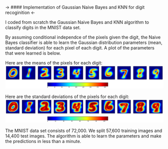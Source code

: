 -> #### Implementation of Gaussian Naive Bayes and KNN for digit recoginition <-

I coded from scratch the Gaussian Naive Bayes and KNN algorithm to classify digits in the MNIST data set.

By assuming conditional independce of the pixels given the digit, the Naive Bayes classifier is able to learn the Gaussian distribution parameters (mean, standard deviation) for each pixel of each digit. A plot of the parameters that were learned is below.

Here are the means of the pixels for each digit:
![](images/NB_means.png?raw=true)


Here are the standard deviations of the pixels for each digit:
![](images/NB_stdev.png?raw=true)

The MNIST data set consists of 72,000. We split 57,600 training images and 14,400 test images. The algorithm is able to learn the parameters and make the predictions in less than a minute.